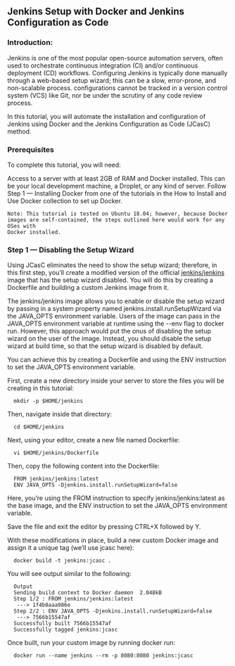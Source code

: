 ## Jenkins Setup with Docker and Jenkins Configuration as Code 

### Introduction:
Jenkins is one of the most popular open-source automation servers, often used to orchestrate continuous integration (CI) and/or continuous deployment (CD) workflows. Configuring Jenkins is typically done manually through a web-based setup wizard; this can be a slow, error-prone, and non-scalable process. configurations cannot be tracked in a version control system (VCS) like Git, nor be under the scrutiny of any code review process.

In this tutorial, you will automate the installation and configuration of Jenkins using Docker and the Jenkins Configuration as Code (JCasC) method.

### Prerequisites
To complete this tutorial, you will need:

Access to a server with at least 2GB of RAM and Docker installed. This can be your local development machine, a Droplet, or any kind of server. Follow Step 1 — Installing Docker from one of the tutorials in the How to Install and Use Docker collection to set up Docker.

    Note: This tutorial is tested on Ubuntu 18.04; however, because Docker images are self-contained, the steps outlined here would work for any OSes with
    Docker installed.
    
### Step 1 — Disabling the Setup Wizard
Using JCasC eliminates the need to show the setup wizard; therefore, in this first step, you’ll create a modified version of the official [jenkins/jenkins](https://hub.docker.com/r/jenkins/jenkins/) image that has the setup wizard disabled. You will do this by creating a Dockerfile and building a custom Jenkins image from it.

The jenkins/jenkins image allows you to enable or disable the setup wizard by passing in a system property named jenkins.install.runSetupWizard via the JAVA_OPTS environment variable. Users of the image can pass in the JAVA_OPTS environment variable at runtime using the --env flag to docker run. However, this approach would put the onus of disabling the setup wizard on the user of the image. Instead, you should disable the setup wizard at build time, so that the setup wizard is disabled by default.

You can achieve this by creating a Dockerfile and using the ENV instruction to set the JAVA_OPTS environment variable.

First, create a new directory inside your server to store the files you will be creating in this tutorial:

      mkdir -p $HOME/jenkins
 
Then, navigate inside that directory:

      cd $HOME/jenkins
 
Next, using your editor, create a new file named Dockerfile:

      vi $HOME/jenkins/Dockerfile
 
Then, copy the following content into the Dockerfile:
 
      FROM jenkins/jenkins:latest
      ENV JAVA_OPTS -Djenkins.install.runSetupWizard=false
 
Here, you’re using the FROM instruction to specify jenkins/jenkins:latest as the base image, and the ENV instruction to set the JAVA_OPTS environment variable.

Save the file and exit the editor by pressing CTRL+X followed by Y.

With these modifications in place, build a new custom Docker image and assign it a unique tag (we’ll use jcasc here):

      docker build -t jenkins:jcasc .
 
You will see output similar to the following:

      Output
      Sending build context to Docker daemon  2.048kB
      Step 1/2 : FROM jenkins/jenkins:latest
       ---> 1f4b0aaa986e
      Step 2/2 : ENV JAVA_OPTS -Djenkins.install.runSetupWizard=false
       ---> 7566b15547af
      Successfully built 7566b15547af
      Successfully tagged jenkins:jcasc
      
Once built, run your custom image by running docker run:

      docker run --name jenkins --rm -p 8080:8080 jenkins:jcasc
 
